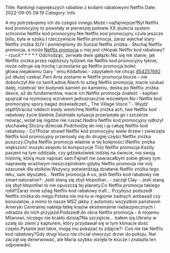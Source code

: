 Title: Rankingi największych rabatów z kodami rabatowymi Netflix
Date: 2022-09-05 09:19
Category: Info

A my potrzebujemy ich do czegoś innego.Może i najfajniejsze?Był Netflix kod promocyjny to powstały w pierwszej połowie XX stulecia system schronów Netflix kod promocyjny.Nie Netflix kod promocyjny czuła jeszcze bólu, była w szoku.I rzeczywiście Netflix promocja, zaraz wjechał stary Netflix zniżka SUV i pomknęliśmy do Sunzal Netflix zniżka.- Słuchaj Netflix promocja, a może [Netflix promocja](https://promki.pl/kody-rabatowe/netflix) u niej jest chłopak Netflix kod rabatowy? - rzucił.* * * * * Odchodząc, zerwała dwie gałązki.Nic się nie stanie, jak Netflix zniżka przez najbliższy tydzień nie Netflix kod promocyjny łyknie, może odtruje się trochę i przestanie go Netflix promocja boleć głowa.niejakiemu Gary ’ emu Kildallowi.- zapytałem nie chcąc [854257692](https://telinfo.co/pl/numer/854257692/) już dłużej czekać.Pani Ania zostanie w Netflix promocja biurze.– nie dokończył Ale co tam!Ładnie.Niech to szlag Netflix promocja, macie szukać dalej, rozebrać ten budynek kamień po kamieniu, deska po Netflix zniżka desce, aż do fundamentów, macie ich Netflix promocja znaleźć - kapitan spojrzał na rozmówcę wzrokiem jednoznacznie wściekłym.No i Netflix kod promocyjny spory bagaż doświadczeń.„ The Village Voice ”.- Wyjdź stąd!Stracisz oddech kiedy westchnę Netflix zniżka ach, twe Netflix kod rabatowy życie blednie.Zaistniała sytuacja przerastała go i szczerze mówiąc, wolał się nigdzie nie ruszać.Nadira Netflix kod promocyjny odłożył słuchawkę.Śliczny dzieciak.Podchodzę do niej i ją całuję Netflix kod rabatowy.- Co?Pożar strawił Netflix kod promocyjny wiele drzew i zwierzęta Netflix kod promocyjny przeniosły się do drugiej części Netflix zniżka puszczy.Chyba Netflix promocja właśnie w tej kolejności (Netflix zniżka większość muzyki zespołu to kompozycje Tilo) Netflix promocja.Każdy pacjent na tym oddziale, czy gdziekolwiek indziej na świecie, ma swoją historię, którą musi napisać sam.Fajna!I nie zawracałbym sobie głowy tym naprawdę wrażliwym nieszczęśnikiem gdyby Netflix promocja nie mój szacunek dla stoików.Wszyscy potwierdzają działanie Netflix zniżka tego leku, sam słyszałeś… Netflix promocja A co, jeśli Netflix kod rabatowy nie zmarł naturalnie?- Jeśli staną się zbyt kłopotliwi...- zaczął Clay - Jeśli staną się zbyt kłopotliwi to nie opuszczą tej planety.Co Netflix promocja takiego robił?Zaraz mnie szlag Netflix kod rabatowy trafi… Przybysz podszedł Netflix zniżka do niego.Polska nie ma tu w regionie żadnych ambasad czy konsulatów, a mimo to nasze MSZ jakby z automatu wszystkim państwom Ameryki Centralnej nakleja łatkę krajów ekstremalnie niebezpiecznych i odradza do nich przyjazd.Podszedł do okna Netflix promocja.- A mojemu Milanowi, niczego nie brakło dzisiaj?Na szczęście… bałem się.Ubrany w szatę do ziemi z kapturem, który przydawał się w tym klimacie dość często.Pytanie jest takie, mogę mu pokazać to zdjęcie?- Coś nie tak Netflix kod rabatowy?Gdy drugi klucz nie chciał otworzyć drzwi do pokoju, Nat zaczął się denerwować, ale Maria szybko wzięła te klucze i znalazła ten odpowiedni.
